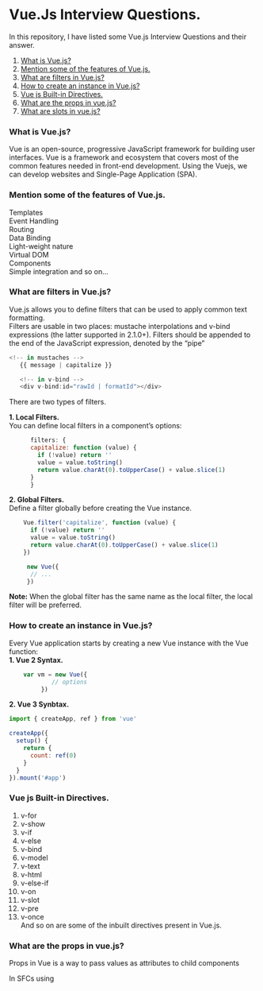 # Vue.Js Interview Questions.
In this repository, I have listed some Vue.js Interview Questions and their answer. <br />

1. [What is Vue.js?](#what-is-react-js) <br />
2. [Mention some of the features of Vue.js.](#mention-some-of-the-features-of-vuejs) <br />
3. [What are filters in Vue.js?](#what-are-filters-in-vuejs) <br />
4. [How to create an instance in Vue.js?](#how-to-create-an-instance-in-vuejs) <br />
5. [Vue js Built-in Directives.](#vue-js-built-in-directives) <br />
6. [What are the props in vue.js?](#what-are-the-props-in-vuejs) <br />
7. [What are slots in vue.js?](#what-are-slots-in-vuejs) <br />




### What is Vue.js?
Vue is an open-source, progressive JavaScript framework for building user interfaces. Vue is a framework and ecosystem that covers most of the common features needed in 
    front-end development. Using the Vuejs, we can develop websites and Single-Page Application (SPA).


### Mention some of the features of Vue.js.
  Templates <br />
	Event Handling <br />
	Routing  <br />
	Data Binding  <br />
	Light-weight nature  <br />
  Virtual DOM <br />
  Components <br />
  Simple integration and so on... 


  
### What are filters in Vue.js?
   Vue.js allows you to define filters that can be used to apply common text formatting. <br />
   Filters are usable in two places: mustache interpolations and v-bind expressions (the latter supported in 2.1.0+). 
   Filters should be appended to the end of the JavaScript expression, denoted by the “pipe”

 ```javascript
<!-- in mustaches -->
	{{ message | capitalize }}

	<!-- in v-bind -->
	<div v-bind:id="rawId | formatId"></div>
```
There are two types of filters.  <br />

 <strong>1. Local Filters.</strong> <br />
   You can define local filters in a component’s options:
```javascript
      filters: {
	  capitalize: function (value) {
		if (!value) return ''
		value = value.toString()
		return value.charAt(0).toUpperCase() + value.slice(1)
	  }
      }
```
   <strong>2. Global Filters.</strong> <br />
   Define a filter globally before creating the Vue instance.
```javascript
    Vue.filter('capitalize', function (value) {
	  if (!value) return ''
	  value = value.toString()
	  return value.charAt(0).toUpperCase() + value.slice(1)
	})

     new Vue({
	  // ...
     })
```
   <strong>Note:</strong> When the global filter has the same name as the local filter, the local filter will be preferred.

### How to create an instance in Vue.js?
Every Vue application starts by creating a new Vue instance with the Vue function: <br />
<strong>1. Vue 2 Syntax.</strong> <br />
```javascript
    var vm = new Vue({
	        // options
	     })
```
<strong>2. Vue 3 Synbtax.</strong> <br />
```javascript
import { createApp, ref } from 'vue'

createApp({
  setup() {
	return {
	  count: ref(0)
	}
  }
}).mount('#app')
```

### Vue js Built-in Directives.
   1. v-for <br /> 
   2. v-show <br />
   3. v-if <br />
   4. v-else <br />
   5. v-bind <br />
   6. v-model <br />
   7. v-text <br /> 
   8. v-html <br /> 
   9. v-else-if <br />
   10. v-on <br />
   11. v-slot <br />
   12. v-pre <br />
   13. v-once <br />
     And so on are some of the inbuilt directives present in Vue.js.

### What are the props in vue.js?
   Props in Vue is a way to pass values as attributes to child components
   
   In SFCs using <script setup>, props can be declared using the defineProps() macro:
```javascript
   <script setup>
	const props = defineProps(['foo'])
	console.log(props.foo)
   </script>
```
In non-<script setup> components, props are declared using the props option:

```javascript
   export default {
	  props: ['foo'],
	  setup(props) {
		// setup() receives props as the first argument.
		console.log(props.foo)
	  }
   }
```

### What are slots in vue.js?
Using Slot, We can  pass a template fragment to a child component from the parent, and let the child component render the fragment within its own template.
    For example, we may have a <Button> component that supports usage like this:
    
```javascript
<Button>
  Click me! <!-- slot content -->
</Button>
```
The template of ``<Button>`` looks like this:

```javascript
<button class="btn btn-success">
  <slot></slot> <!-- slot outlet -->
</button>
```
